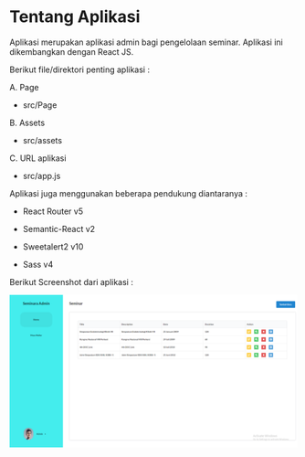 # Tentang Aplikasi

Aplikasi merupakan aplikasi admin bagi pengelolaan seminar. Aplikasi ini dikembangkan dengan React JS.

Berikut file/direktori penting aplikasi :

A. Page

* src/Page

B. Assets

* src/assets

C. URL aplikasi

* src/app.js

Aplikasi juga menggunakan beberapa pendukung diantaranya :

 - React Router v5

- Semantic-React v2

 - Sweetalert2 v10

 - Sass v4

Berikut Screenshot dari aplikasi :

![Home](./FE_1.png?raw=true)
